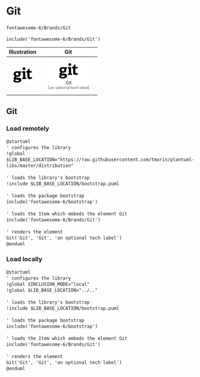 # Git


```text
fontawesome-6/Brands/Git
```

```text
include('fontawesome-6/Brands/Git')
```



| Illustration | Git |
| :---: | :---: |
| ![illustration for Illustration](../../fontawesome-6/Brands/Git.png) | ![illustration for Git](../../fontawesome-6/Brands/Git.Local.png) |




## Git

### Load remotely
```plantuml
@startuml
' configures the library
!global $LIB_BASE_LOCATION="https://raw.githubusercontent.com/tmorin/plantuml-libs/master/distribution"

' loads the library's bootstrap
!include $LIB_BASE_LOCATION/bootstrap.puml

' loads the package bootstrap
include('fontawesome-6/bootstrap')

' loads the Item which embeds the element Git
include('fontawesome-6/Brands/Git')

' renders the element
Git('Git', 'Git', 'an optional tech label')
@enduml
```

### Load locally
```plantuml
@startuml
' configures the library
!global $INCLUSION_MODE="local"
!global $LIB_BASE_LOCATION="../.."

' loads the library's bootstrap
!include $LIB_BASE_LOCATION/bootstrap.puml

' loads the package bootstrap
include('fontawesome-6/bootstrap')

' loads the Item which embeds the element Git
include('fontawesome-6/Brands/Git')

' renders the element
Git('Git', 'Git', 'an optional tech label')
@enduml
```

